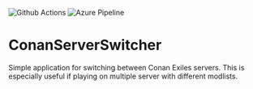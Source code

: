 ![Github Actions](https://github.com/Tdue21/ConanServerSwitcher/workflows/.NET%20Core%20Desktop/badge.svg)
![Azure Pipeline](https://dev.azure.com/duenet/Conan%20Exiles%20Server%20Switcher/_apis/build/status/Tdue21.ConanServerSwitcher?branchName=master)

# ConanServerSwitcher
Simple application for switching between Conan Exiles servers. This is especially useful if playing on multiple server with different modlists. 
